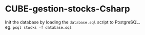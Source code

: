# CUBE-gestion-stocks-Csharp

Init the database by loading the `database.sql` script to PostgreSQL.  
eg. `psql stocks -f database.sql`
